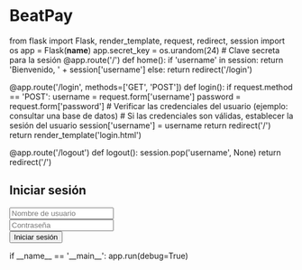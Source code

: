 # BeatPay
from flask import Flask, render_template, request, redirect, session
import os
app = Flask(__name__)
app.secret_key = os.urandom(24)  # Clave secreta para la sesión
@app.route('/')
def home():
    if 'username' in session:
        return 'Bienvenido, ' + session['username']
    else:
        return redirect('/login')

@app.route('/login', methods=['GET', 'POST'])
def login():
    if request.method == 'POST':
        username = request.form['username']
        password = request.form['password']
        # Verificar las credenciales del usuario (ejemplo: consultar una base de datos)
        # Si las credenciales son válidas, establecer la sesión del usuario
        session['username'] = username
        return redirect('/')
    return render_template('login.html')

@app.route('/logout')
def logout():
    session.pop('username', None)
    return redirect('/')
<h2>Iniciar sesión</h2>
<form method="POST" action="/login">
    <input type="text" name="username" placeholder="Nombre de usuario" required><br>
    <input type="password" name="password" placeholder="Contraseña" required><br>
    <input type="submit" value="Iniciar sesión">
</form>
if __name__ == '__main__':
    app.run(debug=True)
